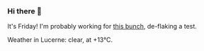 ### Hi there :wave:

It's Friday! I'm probably working for [this bunch](https://github.com/kohofinancial), de-flaking a test.

Weather in Lucerne: clear, at +13°C.

